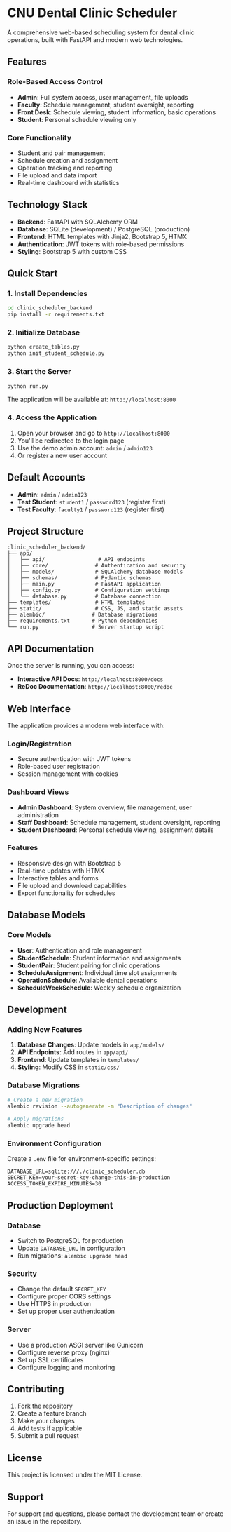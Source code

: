 # CNU Dental Clinic Scheduler

A comprehensive web-based scheduling system for dental clinic operations, built with FastAPI and modern web technologies.

## Features

### Role-Based Access Control
- **Admin**: Full system access, user management, file uploads
- **Faculty**: Schedule management, student oversight, reporting
- **Front Desk**: Schedule viewing, student information, basic operations
- **Student**: Personal schedule viewing only

### Core Functionality
- Student and pair management
- Schedule creation and assignment
- Operation tracking and reporting
- File upload and data import
- Real-time dashboard with statistics

## Technology Stack

- **Backend**: FastAPI with SQLAlchemy ORM
- **Database**: SQLite (development) / PostgreSQL (production)
- **Frontend**: HTML templates with Jinja2, Bootstrap 5, HTMX
- **Authentication**: JWT tokens with role-based permissions
- **Styling**: Bootstrap 5 with custom CSS

## Quick Start

### 1. Install Dependencies

```bash
cd clinic_scheduler_backend
pip install -r requirements.txt
```

### 2. Initialize Database

```bash
python create_tables.py
python init_student_schedule.py
```

### 3. Start the Server

```bash
python run.py
```

The application will be available at: `http://localhost:8000`

### 4. Access the Application

1. Open your browser and go to `http://localhost:8000`
2. You'll be redirected to the login page
3. Use the demo admin account: `admin` / `admin123`
4. Or register a new user account

## Default Accounts

- **Admin**: `admin` / `admin123`
- **Test Student**: `student1` / `password123` (register first)
- **Test Faculty**: `faculty1` / `password123` (register first)

## Project Structure

```
clinic_scheduler_backend/
├── app/
│   ├── api/                 # API endpoints
│   ├── core/               # Authentication and security
│   ├── models/             # SQLAlchemy database models
│   ├── schemas/            # Pydantic schemas
│   ├── main.py             # FastAPI application
│   ├── config.py           # Configuration settings
│   └── database.py         # Database connection
├── templates/              # HTML templates
├── static/                 # CSS, JS, and static assets
├── alembic/               # Database migrations
├── requirements.txt       # Python dependencies
└── run.py                 # Server startup script
```

## API Documentation

Once the server is running, you can access:
- **Interactive API Docs**: `http://localhost:8000/docs`
- **ReDoc Documentation**: `http://localhost:8000/redoc`

## Web Interface

The application provides a modern web interface with:

### Login/Registration
- Secure authentication with JWT tokens
- Role-based user registration
- Session management with cookies

### Dashboard Views
- **Admin Dashboard**: System overview, file management, user administration
- **Staff Dashboard**: Schedule management, student oversight, reporting
- **Student Dashboard**: Personal schedule viewing, assignment details

### Features
- Responsive design with Bootstrap 5
- Real-time updates with HTMX
- Interactive tables and forms
- File upload and download capabilities
- Export functionality for schedules

## Database Models

### Core Models
- **User**: Authentication and role management
- **StudentSchedule**: Student information and assignments
- **StudentPair**: Student pairing for clinic operations
- **ScheduleAssignment**: Individual time slot assignments
- **OperationSchedule**: Available dental operations
- **ScheduleWeekSchedule**: Weekly schedule organization

## Development

### Adding New Features

1. **Database Changes**: Update models in `app/models/`
2. **API Endpoints**: Add routes in `app/api/`
3. **Frontend**: Update templates in `templates/`
4. **Styling**: Modify CSS in `static/css/`

### Database Migrations

```bash
# Create a new migration
alembic revision --autogenerate -m "Description of changes"

# Apply migrations
alembic upgrade head
```

### Environment Configuration

Create a `.env` file for environment-specific settings:

```env
DATABASE_URL=sqlite:///./clinic_scheduler.db
SECRET_KEY=your-secret-key-change-this-in-production
ACCESS_TOKEN_EXPIRE_MINUTES=30
```

## Production Deployment

### Database
- Switch to PostgreSQL for production
- Update `DATABASE_URL` in configuration
- Run migrations: `alembic upgrade head`

### Security
- Change the default `SECRET_KEY`
- Configure proper CORS settings
- Use HTTPS in production
- Set up proper user authentication

### Server
- Use a production ASGI server like Gunicorn
- Configure reverse proxy (nginx)
- Set up SSL certificates
- Configure logging and monitoring

## Contributing

1. Fork the repository
2. Create a feature branch
3. Make your changes
4. Add tests if applicable
5. Submit a pull request

## License

This project is licensed under the MIT License.

## Support

For support and questions, please contact the development team or create an issue in the repository.